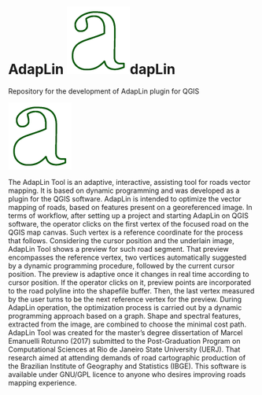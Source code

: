 # AdapLin ![Project Icon](AdapliniconSmall.png )dapLin
Repository for the development of AdapLin plugin for QGIS 

![Project Icon](AdapliniconSmall.png )

The AdapLin Tool is an adaptive, interactive, assisting tool for roads vector mapping. It is based on dynamic programming and was developed as a plugin for the QGIS software. AdapLin is intended to optimize the vector mapping of roads, based on features present on a georeferenced image. In terms of workflow, after setting up a project and starting AdapLin on QGIS software, the operator clicks on the first vertex of the focused road on the QGIS map canvas. Such vertex is a reference coordinate for the process that follows. Considering the cursor position and the underlain image, AdapLin Tool shows a preview for such road segment. That preview encompasses the reference vertex, two vertices automatically suggested by a dynamic programming procedure, followed by the current cursor position. The preview is adaptive once it changes in real time according to cursor position. If the operator clicks on it, preview points are incorporated to the road polyline into the shapefile buffer. Then, the last vertex measured by the user turns to be the next reference vertex for the preview. During AdapLin operation, the optimization process is carried out by a dynamic programming approach based on a graph. Shape and spectral features, extracted from the image, are combined to choose the minimal cost path. AdapLin Tool was created for the master’s degree dissertation of Marcel Emanuelli Rotunno (2017) submitted to the Post-Graduation Program on Computational Sciences at Rio de Janeiro State University (UERJ). That research aimed at attending demands of road cartographic production of the Brazilian Institute of Geography and Statistics (IBGE). This software is available under GNU/GPL licence to anyone who desires improving roads mapping experience.
